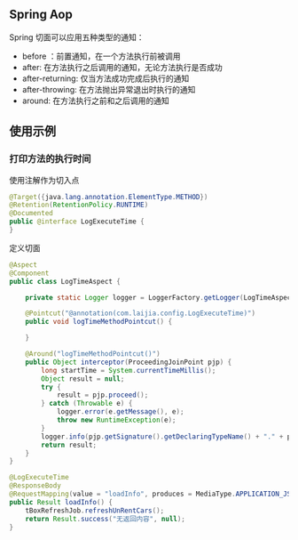 ## Spring Aop
Spring 切面可以应用五种类型的通知：  

* before ：前置通知，在一个方法执行前被调用  
*  after:  在方法执行之后调用的通知，无论方法执行是否成功  
*  after-returning:  仅当方法成功完成后执行的通知  
*  after-throwing:  在方法抛出异常退出时执行的通知  
* around:  在方法执行之前和之后调用的通知  

## 使用示例
### 打印方法的执行时间
使用注解作为切入点
```java
@Target({java.lang.annotation.ElementType.METHOD})
@Retention(RetentionPolicy.RUNTIME)
@Documented
public @interface LogExecuteTime {
}
```
定义切面
```java
@Aspect
@Component
public class LogTimeAspect {

    private static Logger logger = LoggerFactory.getLogger(LogTimeAspect.class);

    @Pointcut("@annotation(com.laijia.config.LogExecuteTime)")
    public void logTimeMethodPointcut() {

    }

    @Around("logTimeMethodPointcut()")
    public Object interceptor(ProceedingJoinPoint pjp) {
        long startTime = System.currentTimeMillis();
        Object result = null;
        try {
            result = pjp.proceed();
        } catch (Throwable e) {
            logger.error(e.getMessage(), e);
            throw new RuntimeException(e);
        }
        logger.info(pjp.getSignature().getDeclaringTypeName() + "." + pjp.getSignature().getName() + " spend " + (System.currentTimeMillis() - startTime) + " ms");
        return result;
    }
}
```
```java
@LogExecuteTime
@ResponseBody
@RequestMapping(value = "loadInfo", produces = MediaType.APPLICATION_JSON_VALUE)
public Result loadInfo() {
    tBoxRefreshJob.refreshUnRentCars();
    return Result.success("无返回内容", null);
}
```